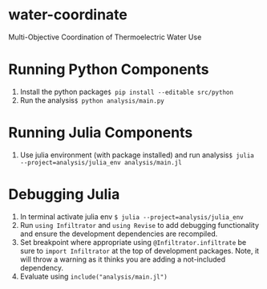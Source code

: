 # water-coordinate
Multi-Objective Coordination of Thermoelectric Water Use

# Running Python Components
1) Install the python package`$ pip install --editable src/python`
2) Run the analysis`$ python analysis/main.py`

# Running Julia Components
1) Use julia environment (with package installed) and run analysis`$ julia --project=analysis/julia_env analysis/main.jl`

# Debugging Julia
1) In terminal activate julia env `$ julia --project=analysis/julia_env`
2) Run `using Infiltrator` and `using Revise` to add debugging functionality and ensure the development dependencies are recompiled.
3) Set breakpoint where appropriate using `@Infiltrator.infiltrate` be sure to `import Infiltrator` at the top of development packages. Note, it will throw a warning as it thinks you are adding a not-included dependency.
4) Evaluate using `include("analysis/main.jl")`
